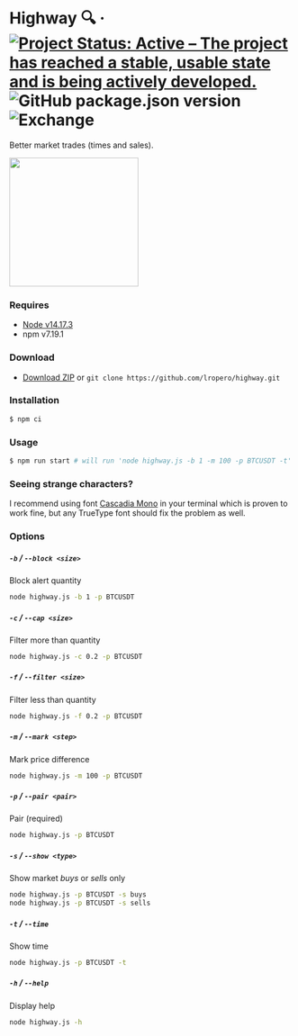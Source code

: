 # Highway 🔍 &middot; [![Project Status: Active – The project has reached a stable, usable state and is being actively developed.](https://www.repostatus.org/badges/latest/active.svg)](https://www.repostatus.org/#active) ![GitHub package.json version](https://img.shields.io/github/package-json/v/lropero/highway) ![Exchange](https://img.shields.io/badge/Exchange-Binance-yellowgreen)

Better market trades (times and sales).

<img src="https://github.com/lropero/highway/blob/main/highway.gif?raw=true" width="229">

### Requires

- [Node v14.17.3](https://nodejs.org/)
- npm v7.19.1

### Download

- [Download ZIP](https://github.com/lropero/highway/archive/refs/heads/main.zip) or `git clone https://github.com/lropero/highway.git`

### Installation

```sh
$ npm ci
```

### Usage

```sh
$ npm run start # will run 'node highway.js -b 1 -m 100 -p BTCUSDT -t'
```

### Seeing strange characters?

I recommend using font [Cascadia Mono](https://github.com/microsoft/cascadia-code) in your terminal which is proven to work fine, but any TrueType font should fix the problem as well.

### Options

##### `-b` / `--block <size>`

Block alert quantity

```sh
node highway.js -b 1 -p BTCUSDT
```

##### `-c` / `--cap <size>`

Filter more than quantity

```sh
node highway.js -c 0.2 -p BTCUSDT
```

##### `-f` / `--filter <size>`

Filter less than quantity

```sh
node highway.js -f 0.2 -p BTCUSDT
```

##### `-m` / `--mark <step>`

Mark price difference

```sh
node highway.js -m 100 -p BTCUSDT
```

##### `-p` / `--pair <pair>`

Pair (required)

```sh
node highway.js -p BTCUSDT
```

##### `-s` / `--show <type>`

Show market _buys_ or _sells_ only

```sh
node highway.js -p BTCUSDT -s buys
node highway.js -p BTCUSDT -s sells
```

##### `-t` / `--time`

Show time

```sh
node highway.js -p BTCUSDT -t
```

##### `-h` / `--help`

Display help

```sh
node highway.js -h
```
